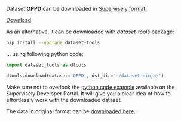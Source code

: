 Dataset **OPPD** can be downloaded in [Supervisely format](https://developer.supervisely.com/api-references/supervisely-annotation-json-format):

 [Download](https://assets.supervisely.com/supervisely-supervisely-assets-public/teams_storage/H/B/4x/jNIu4fm0gmWlr2MkjlBw301AFPvvC2Cthbss5JtO7IvCnL8xBt0FKjFebnoWej3gVFkg7I5K2FoHvUqZygxkbMUFFasPNaE3yXSqVhFwEIY3gF41H27veBXg3jPW.tar)

As an alternative, it can be downloaded with *dataset-tools* package:
``` bash
pip install --upgrade dataset-tools
```

... using following python code:
``` python
import dataset_tools as dtools

dtools.download(dataset='OPPD', dst_dir='~/dataset-ninja/')
```
Make sure not to overlook the [python code example](https://developer.supervisely.com/getting-started/python-sdk-tutorials/iterate-over-a-local-project) available on the Supervisely Developer Portal. It will give you a clear idea of how to effortlessly work with the downloaded dataset.

The data in original format can be [downloaded here](https://gitlab.au.dk/AUENG-Vision/OPPD).